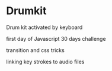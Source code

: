 # Drumkit
Drum kit activated by keyboard

first day of Javascript 30 days challenge

transition and css tricks

linking key strokes to audio files
